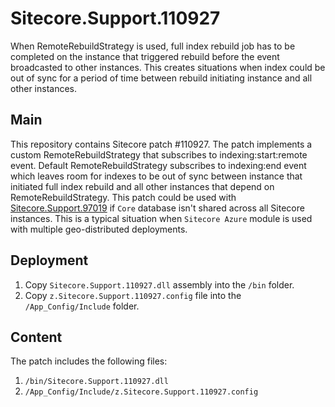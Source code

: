 # Sitecore.Support.110927
When RemoteRebuildStrategy is used, full index rebuild job has to be completed on the instance that triggered rebuild before the event broadcasted to other instances. This creates situations when index could be out of sync for a period of time between rebuild initiating instance and all other instances. 

## Main

This repository contains Sitecore patch #110927. The patch implements a custom RemoteRebuildStrategy that subscribes to indexing:start:remote event. Default RemoteRebuildStrategy subscribes to indexing:end event which leaves room for indexes to be out of sync between instance that initiated full index rebuild and all other instances that depend on RemoteRebuildStrategy.
This patch could be used with [Sitecore.Support.97019](https://github.com/SitecoreSupport/Sitecore.Support.97019 "Sitecore.Support.97019 repo") if `Core` database isn't shared across all Sitecore instances. This is a typical situation when `Sitecore Azure` module is used with multiple geo-distributed deployments.

## Deployment

1. Copy `Sitecore.Support.110927.dll` assembly into the `/bin` folder.
2. Copy `z.Sitecore.Support.110927.config` file into the `/App_Config/Include` folder.

## Content

The patch includes the following files:

1. `/bin/Sitecore.Support.110927.dll`
2. `/App_Config/Include/z.Sitecore.Support.110927.config`
